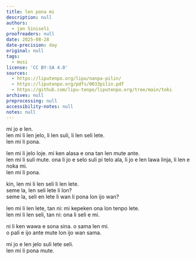 ```yaml
---
title: len pona mi
description: null
authors:
  - jan Siniseli
proofreaders: null
date: 2025-08-28
date-precision: day
original: null
tags:
  - musi
license: 'CC BY-SA 4.0'
sources:
  - https://liputenpo.org/lipu/nanpa-pilin/
  - https://liputenpo.org/pdfs/0033pilin.pdf
  - https://github.com/lipu-tenpo/liputenpo.org/tree/main/toki
archives: null
preprocessing: null
accessibility-notes: null
notes: null
---
```


mi jo e len.  
len mi li len jelo, li len suli, li len seli lete.  
len mi li pona. 

len mi li jelo loje. mi ken alasa e ona tan len mute ante.  
len mi li suli mute. ona li jo e selo suli pi telo ala, li jo e len lawa linja, li len e noka mi.  
len mi li pona. 

kin, len mi li len seli li len lete.  
seme la, len seli lete li lon?  
seme la, seli en lete li wan li pona lon ijo wan?

len mi li len lete, tan ni: mi kepeken ona lon tenpo lete.  
len mi li len seli, tan ni: ona li seli e mi.

ni li ken wawa e sona sina. o sama len mi.  
o pali e ijo ante mute lon ijo wan sama.

mi jo e len jelo suli lete seli.  
len mi li pona mute.
